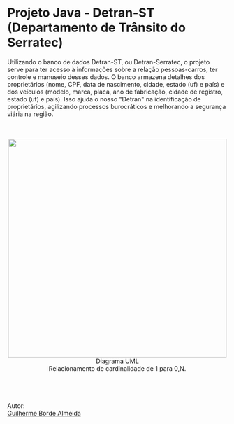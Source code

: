 # Projeto Java - Detran-ST (Departamento de Trânsito do Serratec)
Utilizando o banco de dados Detran-ST, ou Detran-Serratec, o projeto serve para ter acesso à informações sobre a relação pessoas-carros, ter controle e manuseio desses dados. O banco armazena detalhes dos proprietários (nome, CPF, data de nascimento, cidade, estado (uf) e país) e dos veículos (modelo, marca, placa, ano de fabricação, cidade de registro, estado (uf) e país). Isso ajuda o nosso "Detran" na identificação de proprietários, agilizando processos burocráticos e melhorando a segurança viária na região.
<br/>
<br/>
<br/>
<div align="center">
<img src="https://github.com/bordeguilherme/pooindividual/assets/141193384/c7aa2371-1a59-4a7b-af6d-a86ba8c50125" width="500px" />
</div>
<div align="center">
Diagrama UML
</div>
<div align="center">
Relacionamento de cardinalidade de 1 para 0,N.
</div>
<br/>
<br/>
<br/>
<br/>
Autor:<br/>
<a href="https://github.com/bordeguilherme">Guilherme Borde Almeida</a>
